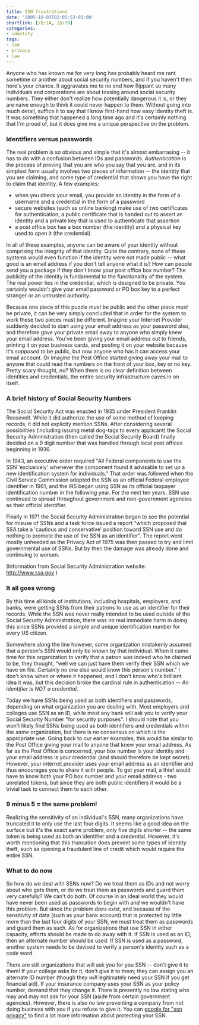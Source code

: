```yaml
---
title: SSN frustrations
date: '2005-10-03T02:05:53-05:00'
shortlink: [/b/1A, /p/70]
categories:
- identity
tags:
- ssn
- privacy
- law
---
```

Anyone who has known me for very long has probably heard me rant sometime or another about social security numbers, and
if you haven't then here's your chance.  It aggravates me to no end how flippant so many individuals and corporations
are about tossing around social security numbers.  They either don't realize how potentially dangerous it is, or they
are naive enough to think it could never happen to them.  Without going into much detail, suffice it to say that I know
first-hand how easy identity theft is.  It was something that happened a long time ago and it's certainly nothing that
I'm proud of, but it does give me a unique perspective on the problem.

### Identifiers versus passwords ###

The real problem is so obvious and simple that it's almost embarrasing -- it has to do with a confusion between IDs and
passwords.  _Authentication_ is the process of proving that you are who you say that you are, and in its simplest form
usually involves two pieces of information -- the identity that you are claiming, and some type of credential that shows
you have the right to claim that identity.  A few examples:

 - when you check your email, you provide an identity in the form of a username and a credential in the form of a
 password
 - secure websites (such as online banking) make use of two certificates for authentication, a public certificate that
 is handed out to assert an identity and a private key that is used to authenticate that assertion
 - a post office box has a box number (the identity) and a physical key used to open it (the credential)

In all of these examples, anyone can be aware of your identity without comprising the integrity of that identity.  Quite
the contrary, none of these systems would even function if the identity were not made public -- what good is an email
address if you don't tell anyone what it is?  How can people send you a package if they don't know your post office box
number?  The publicity of the identity is fundamental to the functionality of the system.  The real power lies in the
credential, which is designed to be private.  You certainly wouldn't give your email password or PO box key to a perfect
stranger or an untrusted authority.

Because one piece of this puzzle _must_ be public and the other piece _must_ be private, it can be very simply concluded
that in order for the system to work these two pieces must be different.  Imagine your Internet Provider suddenly
decided to start using your email address as your password also, and therefore gave your private email away to anyone
who simply knew your email address.  You've been giving your email address out to friends, printing it on your business
cards, and posting it on your website because it's _supposed_ to be public, but now anyone who has it can access your
email account.  Or imagine the Post Office started giving away your mail to anyone that could read the numbers on the
front of your box, key or no key.  Pretty scary thought, no?  When there is no clear definition between identities and
credentials, the entire security infrastructure caves in on itself.


### A brief history of Social Security Numbers ###

The Social Security Act was enacted in 1935 under President Franklin Roosevelt.  While it did authorize the use of some
method of keeping records, it did not explicity mention SSNs.  After considering several possibilities (including
issuing metal dog-tags to every applicant) the Social Security Administration (then called the Social Security Board)
finally decided on a 9 digit number that was handled through local post offices beginning in 1936.

In 1943, an executive order required "All Federal components to use the SSN 'exclusively' whenever the component found
it advisable to set up a new identification system for individuals."  That order was followed when the Civil Service
Commission adopted the SSN as an official Federal employee identifier in 1961, and the IRS began using SSN as its
official taxpayer identification number in the following year.  For the next ten years, SSN use continued to spread
throughout government and non-government agencies as their official identifier.

Finally in 1971 the Social Security Administration began to see the potential for misuse of SSNs and a task force issued
a report "which proposed that SSA take a 'cautious and conservative' position toward SSN use and do nothing to promote
the use of the SSN as an identifier".  The report went mostly unheeded as the Privacy Act of 1975 was then passed to try
and limit governmental use of SSNs.  But by then the damage was already done and continuing to worsen.

(Information from Social Security Administration website: <http://www.ssa.gov> )


### It all goes wrong ###

By this time all kinds of institutions, including hospitals, employers, and banks, were getting SSNs from their patrons
to use as an identifier for their records.  While the SSN was never really intended to be used outside of the Social
Security Administration, there was no real immediate harm in doing this since SSNs provided a simple and unique
identification number for every US citizen.

Somewhere along the line however, some organization mistakenly assumed that a person's SSN would only be known by that
individual.  When it came time for this organization to verify that a patron was indeed who he claimed to be, they
thought, "well we can just have them verify their SSN which we have on file.  Certainly no one else would know this
person's number."  I don't know when or where it happened, and I don't know who's brilliant idea it was, but this
decision broke the cardinal rule in authentication -- _An identifier is NOT a credential_.

Today we have SSNs being used as both identifiers and passwords, depending on what organization you are dealing with.
Most employers and colleges use SSN as an ID, while most any bank will ask you to verify your Social Security Number
"for security purposes".  I should note that you won't likely find SSNs being used as both identifiers and credentials
within the _same_ organization, but there is no consensus on which is the appropriate use.  Going back to our earlier
examples, this would be similar to the Post Office giving your mail to anyone that knew your email address.  As far as
the Post Office is concerned, your box number is your identity and your email address is your credential (and should
therefore be kept secret).  However, your internet provider uses your email address as an identifier and thus encourages
you to share it with people.  To get your mail, a thief would have to know both your PO box number and your email
address - two unrelated tokens, but since they are both public identifiers it would be a trivial task to connect them to
each other.


### 9 minus 5 = the same problem! ###

Realizing the sensitivity of an individual's SSN, many organizations have truncated it to only use the last four digits.
It seems like a good idea on the surface but it's the exact same problem, only five digits shorter -- the same token is
being used as both an identifier and a credential.  However, it's worth mentioning that this truncation does prevent
some types of identity theft, such as opening a fraudulent line of credit which would require the entire SSN.


### What to do now ###

So how do we deal with SSNs now?  Do we treat them as IDs and not worry about who gets them, or do we treat them as
passwords and guard them very carefully?  We can't do both.  Of course in an ideal world they would have never been used
as passwords to begin with and we wouldn't have this problem.  But since the problem _does_ exist, and because of the
sensitivity of data (such as your bank account) that is protected by little more than the last four digits of your SSN,
we must treat them as passwords and guard them as such.  As for organizations that use SSN in either capacity, efforts
should be made to do away with it.  If SSN is used as an ID, then an alternate number should be used.  If SSN is used as
a password, another system needs to be devised to verify a person's identity such as a code word.

There are still organizations that will ask you for you SSN -- don't give it to them!  If your college asks for it,
don't give it to them; they can assign you an alternate ID number (though they _will_ legitimately need your SSN if you
get financial aid).  If your insurance company uses your SSN as your policy number, demand that they change it.  There
is presently no law stating who may and may not ask for your SSN (aside from certain government agencies).  However,
there is also no law preventing  a company from not doing business with you if you refuse to give it.  You can [google
for "ssn privacy"][] to find a lot more information about protecting your SSN.

[google for "ssn privacy"]: http://www.google.com/search?q=ssn+privacy
